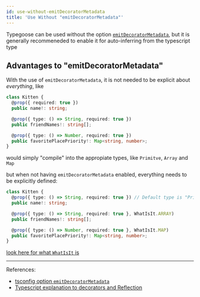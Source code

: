 ```yaml
---
id: use-without-emitDecoratorMetadata
title: 'Use Without "emitDecoratorMetadata"'
---
```


Typegoose can be used without the option [`emitDecoratorMetadata`](https://www.typescriptlang.org/tsconfig#emitDecoratorMetadata), but it is generally recommeneded to enable it for auto-inferring from the typescript type

## Advantages to "emitDecoratorMetadata"

With the use of `emitDecoratorMetadata`, it is not needed to be explicit about *everything*, like

```ts
class Kitten {
  @prop({ required: true })
  public name!: string;

  @prop({ type: () => String, required: true })
  public friendNames!: string[];

  @prop({ type: () => Number, required: true })
  public favoritePlacePriority!: Map<string, number>;
}
```

would simply "compile" into the appropiate types, like `Primitve`, `Array` and `Map`

but when not having `emitDecoratorMetadata` enabled, everything needs to be explicitly defined:

```ts
class Kitten {
  @prop({ type: () => String, required: true }) // Default type is "Primitive"
  public name!: string;

  @prop({ type: () => String, required: true }, WhatIsIt.ARRAY)
  public friendNames!: string[];

  @prop({ type: () => Number, required: true }, WhatIsIt.MAP)
  public favoritePlacePriority!: Map<string, number>;
}
```

[look here for what `WhatIsIt` is](../api/decorators/prop.md#whatisit)

---

References:
- [tsconfig option `emitDecoratorMetadata`](https://www.typescriptlang.org/tsconfig#emitDecoratorMetadata)
- [Typescript explanation to decorators and Reflection](https://www.typescriptlang.org/docs/handbook/decorators.html#metadata)
